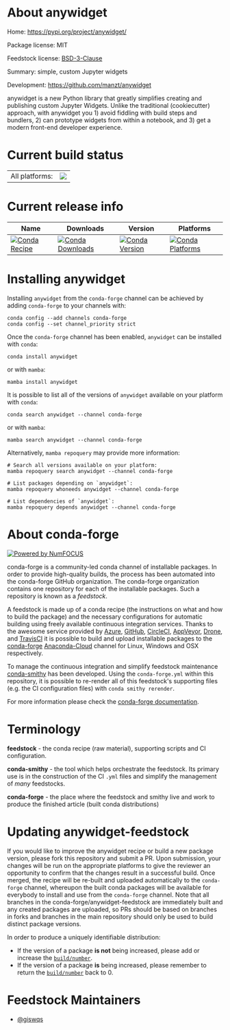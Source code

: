 About anywidget
===============

Home: https://pypi.org/project/anywidget/

Package license: MIT

Feedstock license: [BSD-3-Clause](https://github.com/conda-forge/anywidget-feedstock/blob/main/LICENSE.txt)

Summary: simple, custom Jupyter widgets

Development: https://github.com/manzt/anywidget

anywidget is a new Python library that greatly simplifies creating and publishing
custom Jupyter Widgets. Unlike the traditional (cookiecutter) approach, with
anywidget you 1) avoid fiddling with build steps and bundlers, 2) can prototype
widgets from within a notebook, and 3) get a modern front-end developer experience.


Current build status
====================


<table><tr><td>All platforms:</td>
    <td>
      <a href="https://dev.azure.com/conda-forge/feedstock-builds/_build/latest?definitionId=18500&branchName=main">
        <img src="https://dev.azure.com/conda-forge/feedstock-builds/_apis/build/status/anywidget-feedstock?branchName=main">
      </a>
    </td>
  </tr>
</table>

Current release info
====================

| Name | Downloads | Version | Platforms |
| --- | --- | --- | --- |
| [![Conda Recipe](https://img.shields.io/badge/recipe-anywidget-green.svg)](https://anaconda.org/conda-forge/anywidget) | [![Conda Downloads](https://img.shields.io/conda/dn/conda-forge/anywidget.svg)](https://anaconda.org/conda-forge/anywidget) | [![Conda Version](https://img.shields.io/conda/vn/conda-forge/anywidget.svg)](https://anaconda.org/conda-forge/anywidget) | [![Conda Platforms](https://img.shields.io/conda/pn/conda-forge/anywidget.svg)](https://anaconda.org/conda-forge/anywidget) |

Installing anywidget
====================

Installing `anywidget` from the `conda-forge` channel can be achieved by adding `conda-forge` to your channels with:

```
conda config --add channels conda-forge
conda config --set channel_priority strict
```

Once the `conda-forge` channel has been enabled, `anywidget` can be installed with `conda`:

```
conda install anywidget
```

or with `mamba`:

```
mamba install anywidget
```

It is possible to list all of the versions of `anywidget` available on your platform with `conda`:

```
conda search anywidget --channel conda-forge
```

or with `mamba`:

```
mamba search anywidget --channel conda-forge
```

Alternatively, `mamba repoquery` may provide more information:

```
# Search all versions available on your platform:
mamba repoquery search anywidget --channel conda-forge

# List packages depending on `anywidget`:
mamba repoquery whoneeds anywidget --channel conda-forge

# List dependencies of `anywidget`:
mamba repoquery depends anywidget --channel conda-forge
```


About conda-forge
=================

[![Powered by
NumFOCUS](https://img.shields.io/badge/powered%20by-NumFOCUS-orange.svg?style=flat&colorA=E1523D&colorB=007D8A)](https://numfocus.org)

conda-forge is a community-led conda channel of installable packages.
In order to provide high-quality builds, the process has been automated into the
conda-forge GitHub organization. The conda-forge organization contains one repository
for each of the installable packages. Such a repository is known as a *feedstock*.

A feedstock is made up of a conda recipe (the instructions on what and how to build
the package) and the necessary configurations for automatic building using freely
available continuous integration services. Thanks to the awesome service provided by
[Azure](https://azure.microsoft.com/en-us/services/devops/), [GitHub](https://github.com/),
[CircleCI](https://circleci.com/), [AppVeyor](https://www.appveyor.com/),
[Drone](https://cloud.drone.io/welcome), and [TravisCI](https://travis-ci.com/)
it is possible to build and upload installable packages to the
[conda-forge](https://anaconda.org/conda-forge) [Anaconda-Cloud](https://anaconda.org/)
channel for Linux, Windows and OSX respectively.

To manage the continuous integration and simplify feedstock maintenance
[conda-smithy](https://github.com/conda-forge/conda-smithy) has been developed.
Using the ``conda-forge.yml`` within this repository, it is possible to re-render all of
this feedstock's supporting files (e.g. the CI configuration files) with ``conda smithy rerender``.

For more information please check the [conda-forge documentation](https://conda-forge.org/docs/).

Terminology
===========

**feedstock** - the conda recipe (raw material), supporting scripts and CI configuration.

**conda-smithy** - the tool which helps orchestrate the feedstock.
                   Its primary use is in the construction of the CI ``.yml`` files
                   and simplify the management of *many* feedstocks.

**conda-forge** - the place where the feedstock and smithy live and work to
                  produce the finished article (built conda distributions)


Updating anywidget-feedstock
============================

If you would like to improve the anywidget recipe or build a new
package version, please fork this repository and submit a PR. Upon submission,
your changes will be run on the appropriate platforms to give the reviewer an
opportunity to confirm that the changes result in a successful build. Once
merged, the recipe will be re-built and uploaded automatically to the
`conda-forge` channel, whereupon the built conda packages will be available for
everybody to install and use from the `conda-forge` channel.
Note that all branches in the conda-forge/anywidget-feedstock are
immediately built and any created packages are uploaded, so PRs should be based
on branches in forks and branches in the main repository should only be used to
build distinct package versions.

In order to produce a uniquely identifiable distribution:
 * If the version of a package **is not** being increased, please add or increase
   the [``build/number``](https://docs.conda.io/projects/conda-build/en/latest/resources/define-metadata.html#build-number-and-string).
 * If the version of a package **is** being increased, please remember to return
   the [``build/number``](https://docs.conda.io/projects/conda-build/en/latest/resources/define-metadata.html#build-number-and-string)
   back to 0.

Feedstock Maintainers
=====================

* [@giswqs](https://github.com/giswqs/)

